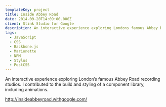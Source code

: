 ```yaml
---
templateKey: project
title: Inside Abbey Road
date: 2014-09-20T14:09:00.000Z
client: Stink Studio for Google
description: An interactive experience exploring Londons famous Abbey Road recording studios. I contributed to the build and styling of a component library, including animations.
tags:
  - JavaScript
  - CSS
  - Backbone.js
  - Marionette
  - NPM
  - Stylus
  - PostCSS
---
```


An interactive experience exploring London’s famous Abbey Road recording
studios. I contributed to the build and styling of a component library,
including animations.

<http://insideabbeyroad.withgoogle.com/>
